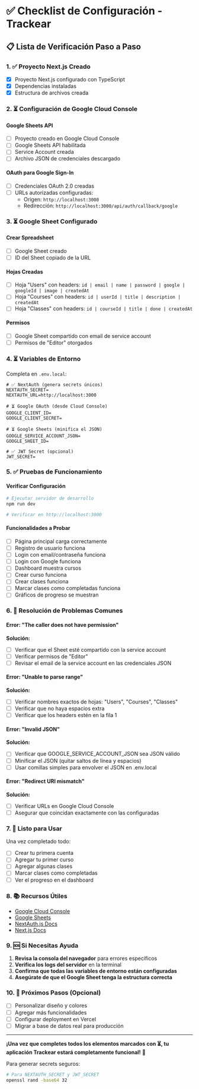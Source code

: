 # ✅ Checklist de Configuración - Trackear

## 📋 Lista de Verificación Paso a Paso

### 1. ✅ Proyecto Next.js Creado
- [x] Proyecto Next.js configurado con TypeScript
- [x] Dependencias instaladas
- [x] Estructura de archivos creada

### 2. ⏳ Configuración de Google Cloud Console

#### Google Sheets API
- [ ] Proyecto creado en Google Cloud Console
- [ ] Google Sheets API habilitada
- [ ] Service Account creada
- [ ] Archivo JSON de credenciales descargado

#### OAuth para Google Sign-In
- [ ] Credenciales OAuth 2.0 creadas
- [ ] URLs autorizadas configuradas:
  - Origen: `http://localhost:3000`
  - Redirección: `http://localhost:3000/api/auth/callback/google`

### 3. ⏳ Google Sheet Configurado

#### Crear Spreadsheet
- [ ] Google Sheet creado
- [ ] ID del Sheet copiado de la URL

#### Hojas Creadas
- [ ] Hoja "Users" con headers: `id | email | name | password | google | googleId | image | createdAt`
- [ ] Hoja "Courses" con headers: `id | userId | title | description | createdAt`
- [ ] Hoja "Classes" con headers: `id | courseId | title | done | createdAt`

#### Permisos
- [ ] Google Sheet compartido con email de service account
- [ ] Permisos de "Editor" otorgados

### 4. ⏳ Variables de Entorno

Completa en `.env.local`:

```env
# ✅ NextAuth (genera secrets únicos)
NEXTAUTH_SECRET=
NEXTAUTH_URL=http://localhost:3000

# ⏳ Google OAuth (desde Cloud Console)
GOOGLE_CLIENT_ID=
GOOGLE_CLIENT_SECRET=

# ⏳ Google Sheets (minifica el JSON)
GOOGLE_SERVICE_ACCOUNT_JSON=
GOOGLE_SHEET_ID=

# ✅ JWT Secret (opcional)
JWT_SECRET=
```

### 5. ✅ Pruebas de Funcionamiento

#### Verificar Configuración
```bash
# Ejecutar servidor de desarrollo
npm run dev

# Verificar en http://localhost:3000
```

#### Funcionalidades a Probar
- [ ] Página principal carga correctamente
- [ ] Registro de usuario funciona
- [ ] Login con email/contraseña funciona
- [ ] Login con Google funciona
- [ ] Dashboard muestra cursos
- [ ] Crear curso funciona
- [ ] Crear clases funciona
- [ ] Marcar clases como completadas funciona
- [ ] Gráficos de progreso se muestran

### 6. 🔧 Resolución de Problemas Comunes

#### Error: "The caller does not have permission"
**Solución:**
- [ ] Verificar que el Sheet esté compartido con la service account
- [ ] Verificar permisos de "Editor"
- [ ] Revisar el email de la service account en las credenciales JSON

#### Error: "Unable to parse range"
**Solución:**
- [ ] Verificar nombres exactos de hojas: "Users", "Courses", "Classes"
- [ ] Verificar que no haya espacios extra
- [ ] Verificar que los headers estén en la fila 1

#### Error: "Invalid JSON"
**Solución:**
- [ ] Verificar que GOOGLE_SERVICE_ACCOUNT_JSON sea JSON válido
- [ ] Minificar el JSON (quitar saltos de línea y espacios)
- [ ] Usar comillas simples para envolver el JSON en .env.local

#### Error: "Redirect URI mismatch"
**Solución:**
- [ ] Verificar URLs en Google Cloud Console
- [ ] Asegurar que coincidan exactamente con las configuradas

### 7. 🚀 Listo para Usar

Una vez completado todo:
- [ ] Crear tu primera cuenta
- [ ] Agregar tu primer curso
- [ ] Agregar algunas clases
- [ ] Marcar clases como completadas
- [ ] Ver el progreso en el dashboard

### 8. 📚 Recursos Útiles

- [Google Cloud Console](https://console.cloud.google.com/)
- [Google Sheets](https://sheets.google.com/)
- [NextAuth.js Docs](https://next-auth.js.org/)
- [Next.js Docs](https://nextjs.org/docs)

### 9. 🆘 Si Necesitas Ayuda

1. **Revisa la consola del navegador** para errores específicos
2. **Verifica los logs del servidor** en la terminal
3. **Confirma que todas las variables de entorno están configuradas**
4. **Asegúrate de que el Google Sheet tenga la estructura correcta**

### 10. 🎯 Próximos Pasos (Opcional)

- [ ] Personalizar diseño y colores
- [ ] Agregar más funcionalidades
- [ ] Configurar deployment en Vercel
- [ ] Migrar a base de datos real para producción

---

**¡Una vez que completes todos los elementos marcados con ⏳, tu aplicación Trackear estará completamente funcional!** 🚀

Para generar secrets seguros:
```bash
# Para NEXTAUTH_SECRET y JWT_SECRET
openssl rand -base64 32
```

